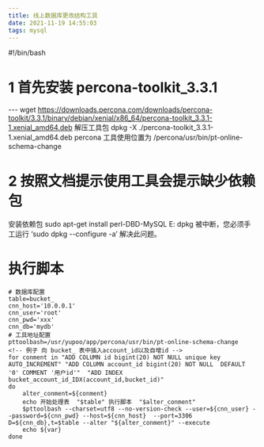 ```yaml
---
title: 线上数据库更改结构工具
date: 2021-11-19 14:55:03
tags: mysql
---
```


#!/bin/bash
# 1 首先安装 percona-toolkit_3.3.1
--- wget https://downloads.percona.com/downloads/percona-toolkit/3.3.1/binary/debian/xenial/x86_64/percona-toolkit_3.3.1-1.xenial_amd64.deb
解压工具包 dpkg -X ./percona-toolkit_3.3.1-1.xenial_amd64.deb percona
工具使用位置为 /percona/usr/bin/pt-online-schema-change
# 2  按照文档提示使用工具会提示缺少依赖包
安装依赖包 
sudo apt-get install perl-DBD-MySQL
E: dpkg 被中断，您必须手工运行 ‘sudo dpkg --configure -a’ 解决此问题。
# 执行脚本

```
# 数据库配置
table=bucket_
cnn_host='10.0.0.1'
cnn_user='root'
cnn_pwd='xxx'
cnn_db='mydb'
# 工具地址配置
pttoolbash=/usr/yupoo/app/percona/usr/bin/pt-online-schema-change
<!-- 例子 向 bucket_ 表中插入account_id以及自增id -->
for conment in "ADD COLUMN id bigint(20) NOT NULL unique key AUTO_INCREMENT" "ADD COLUMN account_id bigint(20) NOT NULL  DEFAULT '0' COMMENT '用户id'"  "ADD INDEX bucket_account_id_IDX(account_id,bucket_id)"
do
    alter_conment=${conment}
    echo 开始处理表  "$table" 执行脚本  "$alter_conment"
    $pttoolbash --charset=utf8 --no-version-check --user=${cnn_user} --password=${cnn_pwd} --host=${cnn_host}  --port=3306 D=${cnn_db},t=$table --alter "${alter_conment}" --execute
    echo ${var}
done
```

